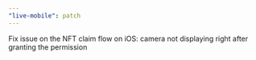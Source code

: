 ```yaml
---
"live-mobile": patch
---
```


Fix issue on the NFT claim flow on iOS: camera not displaying right after granting the permission
